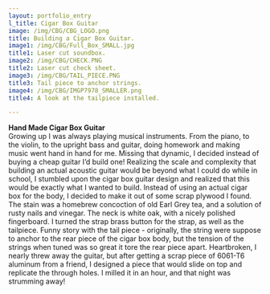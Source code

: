 ```yaml
---
layout: portfolio_entry
l_title: Cigar Box Guitar
image: /img/CBG/CBG_LOGO.png
title: Building a Cigar Box Guitar.
image1: /img/CBG/Full_Box_SMALL.jpg
title1: Laser cut soundbox.
image2: /img/CBG/CHECK.PNG
title2: Laser cut check sheet.
image3: /img/CBG/TAIL_PIECE.PNG
title3: Tail piece to anchor strings.
image4: /img/CBG/IMGP7978_SMALLER.png
title4: A look at the tailpiece installed.

---
```

<strong class="s_title">Hand Made Cigar Box Guitar</strong><br />
Growing up I was always playing musical instruments. From the piano, to the violin, to the upright bass and guitar, doing homework and making music went hand in hand for me. Missing that dynamic, I decided instead of buying a cheap guitar I’d build one! Realizing the scale and complexity that building an actual acoustic guitar would be beyond what I could do while in school, I stumbled upon the cigar box guitar design and realized that this would be exactly what I wanted to build. Instead of using an actual cigar box for the body, I decided to make it out of some scrap plywood I found. The stain was a homebrew concoction of old Earl Grey tea, and a solution of rusty nails and vinegar. The neck is white oak, with a nicely polished fingerboard. I turned the strap brass button for the strap, as well as the tailpiece. Funny story with the tail piece - originally, the string were suppose to anchor to the rear piece of the cigar box body, but the tension of the strings when tuned was so great it tore the rear piece apart. Heartbroken, I nearly threw away the guitar, but after getting a scrap piece of 6061-T6 aluminum from a friend, I designed a piece that would slide on top and replicate the through holes. I milled it in an hour, and that night was strumming away!


